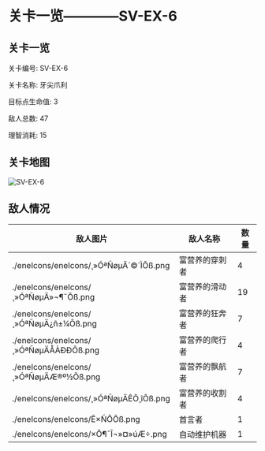 # 关卡一览————SV-EX-6


## 关卡一览

关卡编号: SV-EX-6

关卡名称: 牙尖爪利

目标点生命值: 3

敌人总数: 47

理智消耗: 15


## 关卡地图
![SV-EX-6](./oprMap/SV-EX-6.png)

## 敌人情况

| 敌人图片 | 敌人名称 | 数量  |
|---------|-----|-----|
| ./eneIcons/eneIcons/¸»ÓªÑøµÄ´©´ÌÕß.png| 富营养的穿刺者  |   4  |
| ./eneIcons/eneIcons/¸»ÓªÑøµÄ»¬¶¯Õß.png| 富营养的滑动者  |   19  |
| ./eneIcons/eneIcons/¸»ÓªÑøµÄ¿ñ±¼Õß.png| 富营养的狂奔者  |   7  |
| ./eneIcons/eneIcons/¸»ÓªÑøµÄÅÀÐÐÕß.png| 富营养的爬行者  |   4  |
| ./eneIcons/eneIcons/¸»ÓªÑøµÄÆ®º½Õß.png| 富营养的飘航者  |   7  |
| ./eneIcons/eneIcons/¸»ÓªÑøµÄÊÕ¸îÕß.png| 富营养的收割者  |   4  |
| ./eneIcons/eneIcons/Ê×ÑÔÕß.png| 首言者  |   1  |
| ./eneIcons/eneIcons/×Ô¶¯Î¬»¤»úÆ÷.png| 自动维护机器  |   1  |
